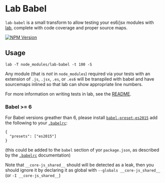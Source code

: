 # Lab Babel

`lab-babel` is a small transform to allow testing your es6/jsx modules with [lab](https://github.com/hapijs/lab),
complete with code coverage and proper source maps.

[![NPM Version](https://img.shields.io/npm/v/lab-babel.svg)](https://npmjs.org/package/lab-babel)

## Usage

`lab -T node_modules/lab-babel -t 100 -S`

Any module (that is *not* in `node_modules`) required via your tests with an extension of `.js`, `.jsx`, `.es`, or `.es6` will be transpiled with babel and have sourcemaps inlined so that lab can show appropriate line numbers.

For more information on writing tests in lab, see the [README](https://github.com/hapijs/lab).

### Babel >= 6
For Babel versions greather than 6, please install [`babel-preset-es2015`](https://www.npmjs.com/package/babel-preset-es2015) add the following to your [`.babelrc`](https://babeljs.io/docs/usage/babelrc/):
```
{
  "presets": ["es2015"]
}
```
(this could be added to the `babel` section of yor `package.json`, as described by the [`.babelrc`](https://babeljs.io/docs/usage/babelrc/#use-via-package-json) documentation)

Note that `__core-js_shared__` should will be detected as a leak, then you should ignore it by
declaring it as global with `--globals __core-js_shared__` (or `-I __core-js_shared__`)
